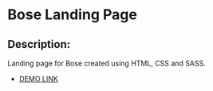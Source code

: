 # Bose Landing Page
## Description:

Landing page for Bose created using HTML, CSS and SASS.
- [DEMO LINK](https://WebsterManyanga.github.io/layout_miami/)
